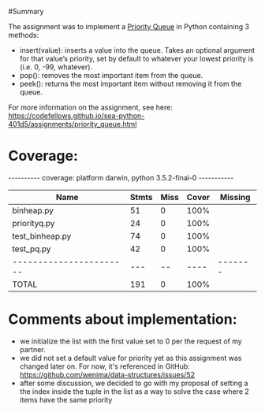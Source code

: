 #Summary

The assignment was to implement a [Priority Queue](https://en.wikipedia.org/wiki/Priority_queue)
in Python containing 3 methods:

* insert(value): inserts a value into the queue. Takes an optional argument for that value’s priority, set by default to whatever your lowest        priority is (i.e. 0, -99, whatever).
* pop(): removes the most important item from the queue.
* peek(): returns the most important item without removing it from the queue.

For more information on the assignment, see here: https://codefellows.github.io/sea-python-401d5/assignments/priority_queue.html


# Coverage:

---------- coverage: platform darwin, python 3.5.2-final-0 -----------


| Name                     | Stmts | Miss | Cover | Missing |
| -----------------------  | ----- | ---- | ----- | ------- |
| binheap.py               |  51   |  0   | 100%  |         |
| priorityq.py             |  24   |  0   | 100%  |         |
| test_binheap.py          |  74   |  0   | 100%  |         |
| test_pq.py               |  42   |  0   | 100%  |         |
| -----------------------  |  ---  |  --  | ----  | ------- |
| TOTAL                    |  191  |  0   | 100%  |         |


# Comments about implementation:

* we initialize the list with the first value set to 0 per the request of my partner.
* we did not set a default value for priority yet as this assignment was changed later on. For now, it's referenced in GitHub: https://github.com/wenima/data-structures/issues/52
* after some discussion, we decided to go with my proposal of setting a the index inside the tuple in the list as a way to solve the case where 2 items have the same priority
